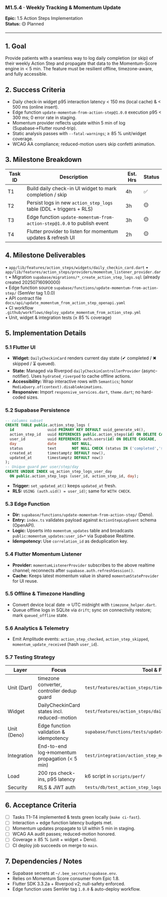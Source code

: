 ### M1.5.4 · Weekly Tracking & Momentum Update

**Epic:** 1.5 Action Steps Implementation\
**Status:** 🟡 Planned

---

## 1. Goal

Provide patients with a seamless way to log daily completion (or skip) of their
weekly Action Step and propagate that data to the Momentum-Score engine in < 5
min. The feature must be resilient offline, timezone-aware, and fully
accessible.

## 2. Success Criteria

- Daily check-in widget p95 interaction latency < 150 ms (local cache) & < 500
  ms (online insert).
- Edge function `update-momentum-from-action-step@1.0.0` execution p95 < 300 ms;
  0 error rate in staging.
- Momentum provider reflects update within 5 min of log (Supabase→Flutter
  round-trip).
- Static analysis passes with `--fatal-warnings`; ≥ 85 % unit/widget coverage.
- WCAG AA compliance; reduced-motion users skip confetti animation.

## 3. Milestone Breakdown

| Task ID | Description                                                             | Est. Hrs | Status |
| ------- | ----------------------------------------------------------------------- | -------- | ------ |
| T1      | Build daily check-in UI widget to mark completion / skip                | 4h       | ✅     |
| T2      | Persist logs in new `action_step_logs` table (DDL + triggers + RLS)     | 3h       | 🟡     |
| T3      | Edge function `update-momentum-from-action-step@1.0.0` to publish event | 3h       | 🟡     |
| T4      | Flutter provider to listen for momentum updates & refresh UI            | 2h       | 🟡     |

## 4. Milestone Deliverables

• `app/lib/features/action_steps/widgets/daily_checkin_card.dart` •
`app/lib/features/action_steps/providers/momentum_listener_provider.dart` •
Migration `supabase/migrations/*_create_action_step_logs.sql` (already
created 20250716090000)\
• Edge function source `supabase/functions/update-momentum-from-action-step/`
(SemVer tag 1.0.0)\
• API contract file `docs/api/update_momentum_from_action_step_openapi.yaml`\
• CI workflow `.github/workflows/deploy_update_momentum_from_action_step.yml`\
• Unit, widget & integration tests (≥ 85 % coverage)

## 5. Implementation Details

### 5.1 Flutter UI

- **Widget:** `DailyCheckinCard` renders current day state (✔ completed / ✖
  skipped / ⏳ queued).
- **State:** Managed via Riverpod `dailyCheckinControllerProvider`
  (async-notifier). Uses `hydrated_riverpod` to cache offline actions.
- **Accessibility:** Wrap interactive rows with `Semantics`; honor
  `MediaQuery.of(context).disableAnimations`.
- **Responsive:** Import `responsive_services.dart`, `theme.dart`; no hard-coded
  sizes.

### 5.2 Supabase Persistence

```sql
-- columns subset
CREATE TABLE public.action_step_logs (
  id               uuid PRIMARY KEY DEFAULT uuid_generate_v4(),
  action_step_id   uuid REFERENCES public.action_steps(id) ON DELETE CASCADE,
  user_id          uuid REFERENCES auth.users(id) ON DELETE CASCADE,
  day              date       NOT NULL,
  status           text       NOT NULL CHECK (status IN ('completed','skipped')),
  created_at       timestamptz DEFAULT now(),
  updated_at       timestamptz DEFAULT now()
);
-- Unique guard per user/step/day
CREATE UNIQUE INDEX uq_action_step_logs_user_day
  ON public.action_step_logs (user_id, action_step_id, day);
```

- **Trigger:** `set_updated_at()` keeps `updated_at` fresh.
- **RLS:** `USING (auth.uid() = user_id)`; same for `WITH CHECK`.

### 5.3 Edge Function

- **Dir:** `supabase/functions/update-momentum-from-action-step/` (Deno).
- **Entry:** `index.ts` validates payload against `ActionStepLogEvent` schema
  (OpenAPI).
- **Logic:** Upserts into `momentum_updates` table and broadcasts
  `public:momentum_updates:user_id=*` via Supabase Realtime.
- **Idempotency:** Use `correlation_id` as deduplication key.

### 5.4 Flutter Momentum Listener

- **Provider:** `momentumListenerProvider` subscribes to the above realtime
  channel; reconnects after `supabase.auth.refreshSession()`.
- **Cache:** Keeps latest momentum value in shared `momentumStateProvider` for
  UI reuse.

### 5.5 Offline & Timezone Handling

- Convert device local date → UTC midnight with `timezone_helper.dart`.
- Queue offline logs in SQLite via `drift`; sync on connectivity restore; mark
  `queued_offline` state.

### 5.6 Analytics & Telemetry

- Emit Amplitude events: `action_step_checked`, `action_step_skipped`,
  `momentum_update_received` (hash `user_id`).

### 5.7 Testing Strategy

| Layer       | Focus                                         | Tool & File                                               |
| ----------- | --------------------------------------------- | --------------------------------------------------------- |
| Unit (Dart) | timezone converter, controller dedup guard    | `test/features/action_steps/timezone_helper_test.dart`    |
| Widget      | DailyCheckinCard states incl. reduced-motion  | `test/features/action_steps/daily_checkin_card_test.dart` |
| Unit (Deno) | Edge function validation & idempotency        | `supabase/functions/tests/update_momentum_test.ts`        |
| Integration | End-to-end log→momentum propagation (< 5 min) | `test/integration/action_step_momentum_flow_test.dart`    |
| Load        | 200 rps check-ins, p95 latency                | k6 script in `scripts/perf/`                              |
| Security    | RLS & JWT auth                                | `tests/db/test_action_step_logs.py`                       |

## 6. Acceptance Criteria

- [ ] Tasks T1–T4 implemented & tests green locally (`make ci-fast`).
- [ ] Interaction + edge function latency budgets met.
- [ ] Momentum updates propagate to UI within 5 min in staging.
- [ ] WCAG AA audit passes; reduced-motion honored.
- [ ] Coverage ≥ 85 % (unit + widget + Deno).
- [ ] CI deploy job succeeds on merge to `main`.

## 7. Dependencies / Notes

- Supabase secrets at `~/.bee_secrets/supabase.env`.
- Relies on Momentum Score consumer from Epic 1.8.
- Flutter SDK 3.3.2a + Riverpod v2; null-safety enforced.
- Edge function uses SemVer tag `1.0.0` & auto-deploy workflow.
